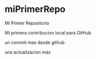 # miPrimerRepo

Mi Primer Repositorio

Mi primera contribucion local para GitHub

un commit mas desde github

una actualizacion más
